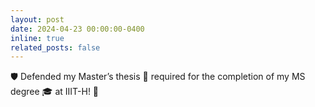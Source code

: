 ```yaml
---
layout: post
date: 2024-04-23 00:00:00-0400
inline: true
related_posts: false
---
```


🛡️ Defended my Master’s thesis 📜 required for the completion of my MS degree 🎓 at IIIT-H! 🎯  
